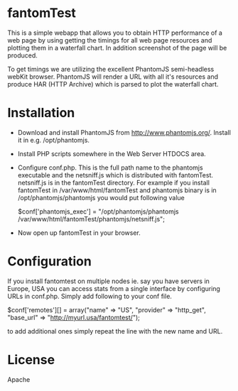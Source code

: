 fantomTest
==========

This is a simple webapp that allows you to obtain HTTP performance of a web 
page by using getting the timings for all web page resources and plotting them
in a waterfall chart. In addition screenshot of the page will be produced.

To get timings we are utilizing the excellent PhantomJS semi-headless webKit
browser. PhantomJS will render a URL with all it's resources and produce HAR
(HTTP Archive) which is parsed to plot the waterfall chart.

Installation
============

* Download and install PhantomJS from http://www.phantomjs.org/. Install it
 in e.g. /opt/phantomjs. 
* Install PHP scripts somewhere in the Web Server HTDOCS area. 
* Configure conf.php. This is the full path name to the phantomjs executable
and the netsniff.js which is distributed with fantomTest. netsniff.js is in the
fantomTest directory. For example if you install fantomTest in /var/www/html/fantomTest
and phantomjs binary is in /opt/phantomjs/phantomjs you would put following value

  $conf['phantomjs_exec'] = "/opt/phantomjs/phantomjs /var/www/html/fantomTest/phantomjs/netsniff.js";

* Now open up fantomTest in your browser.


Configuration
=============

If you install fantomtest on multiple nodes ie. say you have servers in Europe, USA you can access stats
from a single interface by configuring URLs in conf.php. Simply add following to your conf file. 

$conf['remotes'][] = array("name" => "US", "provider" => "http_get", "base_url" => "http://myurl.usa/fantomtest/");

to add additional ones simply repeat the line with the new name and URL.

License
=======
Apache
